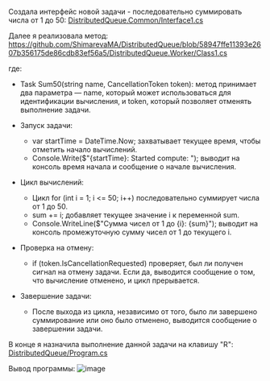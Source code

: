 Создала интерфейс новой задачи - последовательно суммировать числа от 1 до 50:
[DistributedQueue.Common/Interface1.cs](https://github.com/ShimarevaMA/DistributedQueue/blob/58947ffe11393e2607b356175de86cdb83ef56a5/DistributedQueue.Common/Interface1.cs)

Далее я реализовала метод:
https://github.com/ShimarevaMA/DistributedQueue/blob/58947ffe11393e2607b356175de86cdb83ef56a5/DistributedQueue.Worker/Class1.cs

 где:
  - Task Sum50(string name, CancellationToken token): метод принимает два параметра — name, который может использоваться для идентификации вычисления, и token, который позволяет отменять выполнение задачи.

  - Запуск задачи:
    - var startTime = DateTime.Now; захватывает текущее время, чтобы отметить начало вычислений.
    - Console.Write($"{startTime}: Started compute: "); выводит на консоль время начала и сообщение о начале вычисления.

  - Цикл вычислений:
    - Цикл for (int i = 1; i <= 50; i++) последовательно суммирует числа от 1 до 50.
    - sum += i; добавляет текущее значение i к переменной sum.
    - Console.WriteLine($"Сумма чисел от 1 до {i}: {sum}"); выводит на консоль промежуточную сумму чисел от 1 до текущего i.

  - Проверка на отмену:
    - if (token.IsCancellationRequested) проверяет, был ли получен сигнал на отмену задачи. Если да, выводится сообщение о том, что вычисление отменено, и цикл прерывается.

  - Завершение задачи:
    - После выхода из цикла, независимо от того, было ли завершено суммирование или оно было отменено, выводится сообщение о завершении задачи.

В конце я назначила выполнение данной задачи на клавишу "R":
[DistributedQueue/Program.cs
](https://github.com/ShimarevaMA/DistributedQueue/blob/a33cc676363901fa69a53caf925641436c20820e/DistributedQueue/Program.cs)

Вывод программы:
![image](https://github.com/user-attachments/assets/2d877eb5-be60-4195-aecd-6eecaabb877d)
